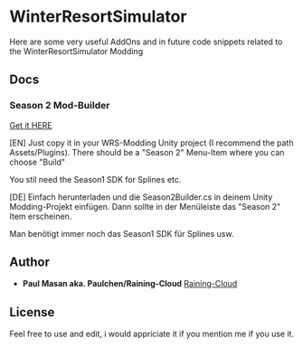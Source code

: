 # WinterResortSimulator

Here are some very useful AddOns and in future code snippets related to the WinterResortSimulator Modding
## Docs
### Season 2 Mod-Builder
[Get it HERE](../main/Unity/WinterResortSimulator_ModdingSDk_Season2.dll)

[EN]
Just copy it in your WRS-Modding Unity project (I recommend the path Assets/Plugins).
There should be a "Season 2" Menu-Item where you can choose "Build"

You stil need the Season1 SDK for Splines etc.

[DE]
Einfach herunterladen und die Season2Builder.cs in deinem Unity Modding-Projekt einfügen.
Dann sollte in der Menüleiste das "Season 2" Item erscheinen.

Man benötigt immer noch das Season1 SDK für Splines usw.
## Author

* **Paul Masan aka. Paulchen/Raining-Cloud**  [Raining-Cloud](https://github.com/Raining-Cloud)

## License

Feel free to use and edit, i would appriciate it if you mention me if you use it.
